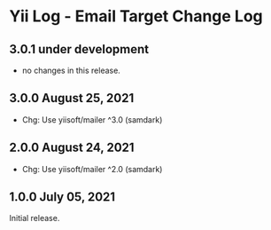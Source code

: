 # Yii Log - Email Target Change Log


## 3.0.1 under development

- no changes in this release.


## 3.0.0 August 25, 2021

- Chg: Use yiisoft/mailer ^3.0 (samdark)

## 2.0.0 August 24, 2021

- Chg: Use yiisoft/mailer ^2.0 (samdark)

## 1.0.0 July 05, 2021

Initial release.
